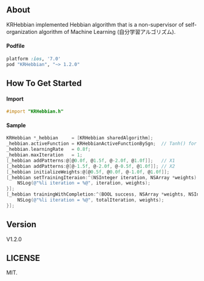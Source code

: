 ## About

KRHebbian implemented Hebbian algorithm that is a non-supervisor of self-organization algorithm of Machine Learning (自分学習アルゴリズム).

#### Podfile

```ruby
platform :ios, '7.0'
pod "KRHebbian", "~> 1.2.0"
```

## How To Get Started

#### Import
``` objective-c
#import "KRHebbian.h"
```

#### Sample
``` objective-c
KRHebbian *_hebbian   	= [KRHebbian sharedAlgorithm];
_hebbian.activeFunction = KRHebbianActiveFunctionBySgn;  // Tanh() for [-1.0, 1.0], Sgn() for (-1, 1)
_hebbian.learningRate 	= 0.8f;
_hebbian.maxIteration 	= 1;
[_hebbian addPatterns:@[@0.0f, @1.5f, @-2.0f, @1.0f]];   // X1
[_hebbian addPatterns:@[@-1.5f, @-2.0f, @-0.5f, @1.0f]]; // X2
[_hebbian initializeWeights:@[@0.5f, @0.0f, @-1.0f, @1.0f]];
[_hebbian setTrainingIteraion:^(NSInteger iteration, NSArray *weights) {
    NSLog(@"%li iteration = %@", iteration, weights);
}];
[_hebbian trainingWithCompletion:^(BOOL success, NSArray *weights, NSInteger totalIteration) {
    NSLog(@"%li iteration = %@", totalIteration, weights);
}];
```

## Version

V1.2.0

## LICENSE

MIT.

